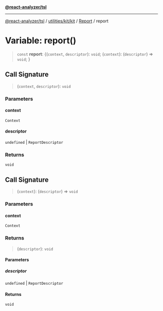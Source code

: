 [**@react-analyzer/tsl**](../../../../../../README.md)

***

[@react-analyzer/tsl](../../../../../../README.md) / [utilities/kit/kit](../../../README.md) / [Report](../README.md) / report

# Variable: report()

> `const` **report**: \{(`context`, `descriptor`): `void`; (`context`): (`descriptor`) => `void`; \}

## Call Signature

> (`context`, `descriptor`): `void`

### Parameters

#### context

`Context`

#### descriptor

`undefined` | `ReportDescriptor`

### Returns

`void`

## Call Signature

> (`context`): (`descriptor`) => `void`

### Parameters

#### context

`Context`

### Returns

> (`descriptor`): `void`

#### Parameters

##### descriptor

`undefined` | `ReportDescriptor`

#### Returns

`void`
